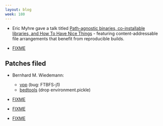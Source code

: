 ```yaml
---
layout: blog
week: 180
---
```


* Eric Myhre gave a talk titled [Path-agnostic binaries, co-installable libraries, and How To Have Nice Things](https://media.ccc.de/v/ASG2018-204-path-agnostic_binaries_co-installable_libraries_and_how_to_have_nice_things) - featuring content-addressable file arrangements that benefit from reproducible builds.

* [FIXME](https://bitbucket.org/zzzeek/changelog/pull-requests/1/please-make-the-references-reproducible/diff)


Patches filed
-------------

* Bernhard M. Wiedemann:

    * [vpp](https://bugzilla.opensuse.org/show_bug.cgi?id=1110294) (bug: FTBFS-j1)
    * [bedtools](https://build.opensuse.org/request/show/639378) (drop environment.pickle)

* [FIXME](https://www.reddit.com/r/metaresearch/)

* [FIXME](https://bitbucket.org/zzzeek/changelog/pull-requests/1/please-make-the-references-reproducible#comment-77664368)

* [FIXME](https://twitter.com/BSidesWarsaw/status/1047426094117339136/photo/1)
